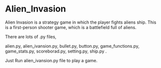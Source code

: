 # Alien_Invasion
Alien Invasion is a strategy game in which the player fights aliens ship. This is a first-person shooter game, which is a battlefield full of aliens.

There are lots of .py files,

alien.py, alien_ivansion.py, bullet.py, button.py, game_functions.py, game_stats.py, scoreborad.py, setting.py, ship.py .

Just Run alien_ivansion.py file to play a game.





















